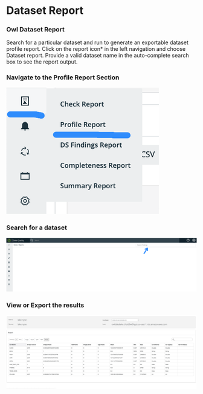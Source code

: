 # Dataset Report

### Owl Dataset Report <a href="#owl-weekly-rollup-reports" id="owl-weekly-rollup-reports"></a>

Search for a particular dataset and run to generate an exportable dataset profile report. Click on the report icon\* in the left navigation and choose Dataset report. Provide a valid dataset name in the auto-complete search box to see the report output.

### Navigate to the Profile Report Section

![](<../.gitbook/assets/image (90).png>)

### Search for a dataset&#x20;

![](<../.gitbook/assets/image (92).png>)



### View or Export the results

![](../.gitbook/assets/screen-shot-2020-05-07-at-6.53.09-pm.png)
